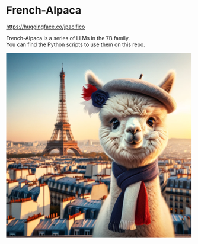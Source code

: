 # French-Alpaca
https://huggingface.co/jpacifico  

French-Alpaca is a series of LLMs in the 7B family.  
You can find the Python scripts to use them on this repo.

<img src="Assets/French-Alpaca.png" alt="isolated" width="500"/>
